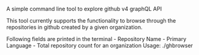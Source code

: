 A simple command line tool to explore github v4 graphQL API

This tool currently supports the functionality to browse through the repositories in github created by a given organization.

Following fields are printed in the terminal
    - Repository Name
    - Primary Language
    - Total repository count for an organization
Usage:
 ./ghbrowser <org Name>

